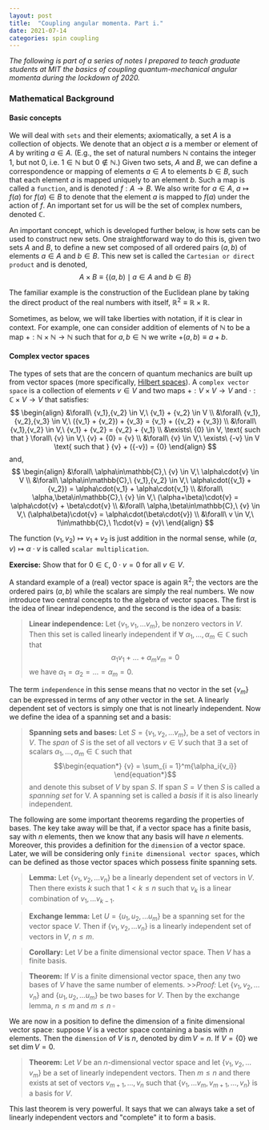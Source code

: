```yaml
---
layout: post
title:  "Coupling angular momenta. Part i."
date: 2021-07-14
categories: spin coupling
---
```


*The following is part of a series of notes I prepared to teach graduate students at MIT the basics of coupling quantum-mechanical angular momenta during the lockdown of 2020.*

### Mathematical Background

#### Basic concepts
We will deal with `sets` and their elements; axiomatically, a set $A$ is a collection of objects. We denote that an object $a$ is a member or element of $A$ by writing $a \in A$. (E.g., the set of natural numbers $\mathbb{N}$ contains the integer 1, but not 0, i.e. $1 \in \mathbb{N}$ but $0 \notin \mathbb{N}$.) Given two sets, $A$ and $B$, we can define a correspondence or mapping of elements $a \in A$ to elements $b \in B$, such that each element $a$ is mapped uniquely to an element $b$. Such a map is called a `function`, and is denoted $f:A \to B$. We also write for $a \in A$, $a \mapsto f(a)$ for $f(a) \in B$ to denote that the element $a$ is mapped to $f(a)$ under the action of $f$. An important set for us will be the set of complex numbers, denoted $\mathbb{C}$.

An important concept, which is developed further below, is how sets can be used to construct new sets. One straightforward way to do this is, given two sets $A$ and $B$, to define a new set composed of all ordered pairs $(a,b)$ of elements $a \in A$ and $b \in B$. This new set is called the `Cartesian or direct product` and is denoted,
	$$A \times B \equiv \{(a,b)\mid a \in A \text{ and } b\in B\}$$

The familiar example is the construction of the Euclidean plane by taking the direct product of the real numbers with itself, $\mathbb{R}^2 \equiv \mathbb{R}\times\mathbb{R}$.

Sometimes, as below, we will take liberties with notation, if it is clear in context. For example, one can consider addition of elements of $\mathbb{N}$ to be a map $+:\mathbb{N}\times\mathbb{N}\to\mathbb{N}$ such that for $a,b\in\mathbb{N}$ we write $+(a,b) \equiv a + b$.

#### Complex vector spaces
The types of sets that are the concern of quantum mechanics are built up from vector spaces (more specifically, [Hilbert spaces](https://en.wikipedia.org/wiki/Hilbert_space)). A `complex vector space` is a collection of elements ${v} \in V$ and two maps $+:V\times V \to V$ and $\cdot: \mathbb{C}\times V\to V$ that satisfies:
	$$ \begin{align}
		&\forall\ {v_1},{v_2} \in V,\ {v_1} + {v_2} \in V  \\
		&\forall\  {v_1},{v_2},{v_3} \in V,\ ({v_1} + {v_2}) + {v_3} = {v_1} + ({v_2} + {v_3}) \\
		&\forall\  {v_1},{v_2} \in V,\ {v_1} + {v_2} = {v_2} + {v_1}  \\
		&\exists\  {0} \in V, \text{ such that } \forall\ {v} \in V,\ {v} + {0} = {v}  \\
		&\forall\ {v} \in V,\ \exists\ {-v} \in V \text{ such that } {v} + ({-v}) = {0}
	\end{align} $$
and,
	$$ \begin{align}
	&\forall\ \alpha\in\mathbb{C},\ {v} \in V,\ \alpha\cdot{v} \in V \\
	&\forall\ \alpha\in\mathbb{C},\ {v_1},{v_2} \in V,\ \alpha\cdot({v_1} + {v_2}) = \alpha\cdot{v_1} + \alpha\cdot{v_1} \\
	&\forall\ \alpha,\beta\in\mathbb{C},\ {v} \in V,\ (\alpha+\beta)\cdot{v} = \alpha\cdot{v} + \beta\cdot{v} \\
	&\forall\ \alpha,\beta\in\mathbb{C},\ {v} \in V,\ (\alpha\beta)\cdot{v} = \alpha\cdot(\beta\cdot{v}) \\
	&\forall\ v \in V,\ 1\in\mathbb{C},\ 1\cdot{v} = {v}\
	\end{align} $$

The function $({v_1},{v_2})\mapsto {v_1} + {v_2}$ is just addition in the normal sense, while $(\alpha,{v})\mapsto \alpha\cdot{v}$ is called `scalar multiplication`.

**Exercise:** Show that for $0 \in \mathbb{C}$, $0\cdot{v} = {0}$ for all ${v} \in V$.

A standard example of a (real) vector space is again $\mathbb{R}^2$; the vectors are the ordered pairs $(a,b)$ while the scalars are simply the real numbers. We now introduce two central concepts to the algebra of vector spaces. The first is the idea of linear independence, and the second is the idea of a basis:

> **Linear independence:** Let $\{{v_1},{v_1},\dots {v_m}\},$ be nonzero vectors in $V$. Then this set is called linearly independent if $\forall\ \alpha_1,\dots,\alpha_m \in \mathbb{C}$ such that
	$$ \begin{equation*}
		\alpha_1{v_1}+\dots+\alpha_m{v_m} = {0}
	\end{equation*} $$
we have $\alpha_1 = \alpha_2 = \dots = \alpha_m = 0$.

The term `independence` in this sense means that no vector in the set $\{{v_m}\}$ can be expressed in terms of any other vector in the set. A linearly dependent set of vectors is simply one that is not linearly independent. Now we define the idea of a spanning set and a basis:

> **Spanning sets and bases:** Let $S = \{{v_1},{v_2},\dots {v_m}\}$, be a set of vectors in $V$. The *span* of $S$ is the set of all vectors ${v} \in V$ such that $\exists$ a set of scalars $\alpha_1,\dots,\alpha_m \in \mathbb{C}$ such that
	$$\begin{equation*}
		{v} = \sum_{i = 1}^m{\alpha_i{v_i}}
	\end{equation*}$$
and denote this subset of $V$ by $\text{span} \ {S}$. If $\text{span} \ {S} = V$ then $S$ is called a *spanning set* for V. A spanning set is called a *basis* if it is also linearly independent.

The following are some important theorems regarding the properties of bases. The key take away will be that, if a vector space has a finite basis, say with $n$ elements, then we know that any basis will have $n$ elements. Moreover, this provides a definition for the `dimension` of a vector space. Later, we will be considering only `finite dimensional vector spaces`, which can be defined as those vector spaces which possess finite spanning sets.

>**Lemma:** Let $\{{v_1},{v_2},\dots {v_n}\}$ be a linearly dependent set of vectors in $V$. Then there exists $k$ such that $1 < k \leq n$ such that ${v_k}$ is a linear combination of ${v_1},\dots {v_{k-1}}$.

>**Exchange lemma:** Let $U = \{{u_1},{u_2},\dots {u_m}\}$ be a spanning set for the vector space $V$. Then if $\{{v_1},{v_2},\dots {v_n}\}$ is a linearly independent set of vectors in $V$, $n \leq m$.

>**Corollary:** Let $V$ be a finite dimensional vector space. Then $V$ has a finite basis.

>**Theorem:** If $V$ is a finite dimensional vector space, then any two bases of $V$ have the same number of elements.
	>>*Proof:* Let $\{{v_1},{v_2},\dots {v_n}\}$ and $\{{u_1},{u_2},\dots {u_m}\}$ be two bases for $V$. Then by the exchange lemma, $n \leq m$ and $m \leq n \ \square$

We are now in a position to define the dimension of a finite dimensional vector space: suppose $V$ is a vector space containing a basis with $n$ elements. Then the `dimension` of $V$ is $n$, denoted by $\dim{V} = n$. If $V = \{{0}\}$ we set $\dim{V} = 0$.

>**Theorem:** Let $V$ be an $n$-dimensional vector space and let $\{{v_1},{v_2},\dots {v_m}\}$ be a set of linearly independent vectors. Then $m \leq n$ and there exists at set of vectors ${v_{m+1}},\dots,{v_n}$ such that $\{{v_1},\dots {v_m},{v_{m+1}},\dots,{v_n}\}$ is a basis for $V$.

This last theorem is very powerful. It says that we can always take a set of linearly independent vectors and "complete" it to form a basis.
